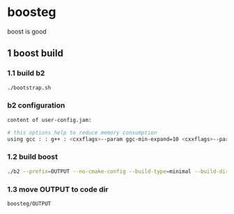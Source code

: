 # boosteg

boost is good

## 1 boost build

### 1.1 build b2

```bash
./bootstrap.sh
```

### b2 configuration

```bash
content of user-config.jam:

# this options help to reduce memory consumption
using gcc : : g++ : <cxxflags>--param ggc-min-expand=10 <cxxflags>--param ggc-min-heapsize=4096 ;
```

### 1.2 build boost

```bash
./b2 --prefix=OUTPUT --no-cmake-config --build-type=minimal --build-dir=BUILD --without-python -j 2 -q install
```

### 1.3 move OUTPUT to code dir

```bash
boosteg/OUTPUT
```
